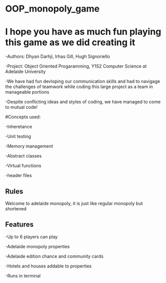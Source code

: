 # OOP_monopoly_game

# I hope you have as much fun playing this game as we did creating it

-Authors: Dhyan Darhji, Irhas Gill, Hugh Signoriello

-Project: Object Oriented Progaramming, Y1S2 Computer Science at Adelaide University

-We have had fun devloping our communication skills and had to navigage the challenges of teamwork while coding this large project as a team in manageable portions

-Despite conflicting ideas and styles of coding, we have managed to come to mutual code!

#Concepts used:

  -Inheretance
  
  -Unit testing
  
  -Memory management
  
  -Abstract classes
  
  -Virtual functions
  
  -header files
  

## Rules

Welcome to adelaide monopoly, it is just like regular monopoly but shortened

## Features

-Up to 6 players can play

-Adelaide monopoly properties 

-Adelaide edition chance and community cards

-Hotels and houses addable to properties

-Runs in terminal


